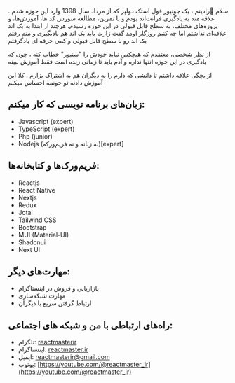 
سلام 👋رادینم ، یک جونیور فول استک دولپر که از مرداد سال 1398 وارد این حوزه شدم . علاقه مند به یادگیری فرانت‌اند بودم و با تمرین، مطالعه سورس کد ها، آموزش‌ها، و پروژه‌های مختلف، به سطح قابل قبولی در این حوزه رسیدم. هرچند از ابتدا به بک اند علاقه‌ای نداشتم اما چه کنیم روزگار اومد گفت زارت باید بک اند هم یادبگیری و منم رفتم بک اند رو با سطح قابل قبولی و کمی حرفه ای یادگرفتم

از نظر شخصی، معتقدم که هیچکس نباید خودش را "سنیور" خطاب کنه ، چون که یادگیری در این حوزه انتها نداره و آدم باید تا زمانی زنده است فقط آموزش ببینه

از بچگی علاقه داشتم تا دانشی که دارم را به دیگران هم به اشتراک بزارم . کلا این آموزش دادنه تو خونمه احساس میکنم

## زبان‌های برنامه نویسی که کار میکنم:

- Javascript (expert)
- TypeScript (expert)
- Php (junior)
- Nodejs (نه زبانه و نه فریم‌ورکه)[expert]

## فریم‌ورک‌ها و کتابخانه‌ها:

- Reactjs
- React Native
- Nextjs
- Redux
- Jotai
- Tailwind CSS
- Bootstrap
- MUI (Material-UI)
- Shadcnui
- Next UI

## مهارت‌های دیگر:

- بازاریابی و فروش در اینستاگرام
- مهارت شبکه‌سازی
- ارتباط گرفتن سریع با دیگران

## راه‌های ارتباطی با من و شبکه های اجتماعی:

- تلگرام: [reactmasterir](https://t.me/reactmasterir)
-  اینستاگرام: [reactmaster.ir](https://instagram/reactmaster.ir)
- ایمیل: [reactmasterir@gmail.com](mailto:reactmasterir@gmail.com)
- یوتوب: [https://youtube.com/@reactmaster_ir](https://youtube.com/@reactmaster_ir)
